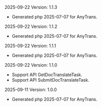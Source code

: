 2025-09-22 Version: 1.1.3
- Generated php 2025-07-07 for AnyTrans.

2025-09-22 Version: 1.1.2
- Generated php 2025-07-07 for AnyTrans.

2025-09-22 Version: 1.1.1
- Generated php 2025-07-07 for AnyTrans.

2025-09-22 Version: 1.1.0
- Support API GetDocTranslateTask.
- Support API SubmitDocTranslateTask.


2025-09-11 Version: 1.0.0
- Generated php 2025-07-07 for AnyTrans.

